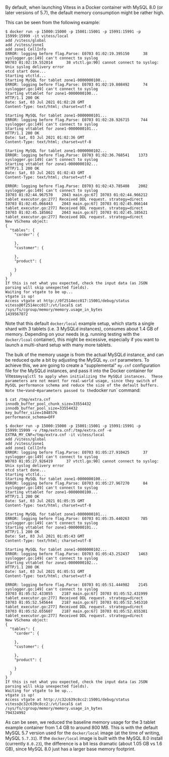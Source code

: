 By default, when launching Vitess in a Docker container with MySQL 8.0
(or later versions of 5.7), the default memory consumption might be
rather high.

This can be seen from the following example:

```
$ docker run -p 15000:15000 -p 15001:15001 -p 15991:15991 -p 15999:15999 -it vitess/local
add /vitess/global
add /vitess/zone1
add zone1 CellInfo
ERROR: logging before flag.Parse: E0703 01:02:19.395150      38 syslogger.go:149] can't connect to syslog
W0703 01:02:19.552014      38 vtctl.go:90] cannot connect to syslog: Unix syslog delivery error
etcd start done...
Starting vtctld...
Starting MySQL for tablet zone1-0000000100...
ERROR: logging before flag.Parse: E0703 01:02:19.808492      74 syslogger.go:149] can't connect to syslog
Starting vttablet for zone1-0000000100...
HTTP/1.1 200 OK
Date: Sat, 03 Jul 2021 01:02:28 GMT
Content-Type: text/html; charset=utf-8

Starting MySQL for tablet zone1-0000000101...
ERROR: logging before flag.Parse: E0703 01:02:28.926715     744 syslogger.go:149] can't connect to syslog
Starting vttablet for zone1-0000000101...
HTTP/1.1 200 OK
Date: Sat, 03 Jul 2021 01:02:36 GMT
Content-Type: text/html; charset=utf-8

Starting MySQL for tablet zone1-0000000102...
ERROR: logging before flag.Parse: E0703 01:02:36.768541    1373 syslogger.go:149] can't connect to syslog
Starting vttablet for zone1-0000000102...
HTTP/1.1 200 OK
Date: Sat, 03 Jul 2021 01:02:43 GMT
Content-Type: text/html; charset=utf-8

ERROR: logging before flag.Parse: E0703 01:02:43.785408    2002 syslogger.go:149] can't connect to syslog
I0703 01:02:44.967570    2043 main.go:67] I0703 01:02:44.966212 tablet_executor.go:277] Received DDL request. strategy=direct
I0703 01:02:45.066443    2043 main.go:67] I0703 01:02:45.066144 tablet_executor.go:277] Received DDL request. strategy=direct
I0703 01:02:45.185862    2043 main.go:67] I0703 01:02:45.185621 tablet_executor.go:277] Received DDL request. strategy=direct
New VSchema object:
{
  "tables": {
    "corder": {

    },
    "customer": {

    },
    "product": {

    }
  }
}
If this is not what you expected, check the input data (as JSON parsing will skip unexpected fields).
Waiting for vtgate to be up...
vtgate is up!
Access vtgate at http://0f2514ecc017:15001/debug/status
vitess@0f2514ecc017:/vt/local$ cat /sys/fs/cgroup/memory/memory.usage_in_bytes
1439567872
```

Note that this default `docker/local` example setup, which starts a single
shard with 3 tablets (i.e. 3 MySQLd instances), consumes about 1.4 GB of
memory. Depending on your needs (e.g. running testing with the `docker/lcoal`
container), this might be excessive, especially if you want to launch
a multi-shard setup with many more tablets.

The bulk of the memory usage is from the actual MySQLd instance, and can be
reduced quite a bit by adjusting the MySQL `my.cnf` parameters. To achieve
this, we are going to create a "supplemental" `my.cnf` configuration file
for the MySQLd instances, and pass it into the Docker container for Vitess`
mysqlctl to apply when initializing the MySQLd instances.  These
parameters are not meant for real-world usage, since they switch
of MySQL performance schema and reduce the size of the default buffers.
Note the `-v` and `-e` parameters passed to the `docker run` command:

```
$ cat /tmp/extra.cnf
innodb_buffer_pool_chunk_size=33554432
innodb_buffer_pool_size=33554432
key_buffer_size=1048576
performance_schema=OFF

$ docker run -p 15000:15000 -p 15001:15001 -p 15991:15991 -p 15999:15999 -v /tmp/extra.cnf:/tmp/extra.cnf -e EXTRA_MY_CNF=/tmp/extra.cnf -it vitess/local
add /vitess/global
add /vitess/zone1
add zone1 CellInfo
ERROR: logging before flag.Parse: E0703 01:05:27.910425      37 syslogger.go:149] can't connect to syslog
W0703 01:05:27.926419      37 vtctl.go:90] cannot connect to syslog: Unix syslog delivery error
etcd start done...
Starting vtctld...
Starting MySQL for tablet zone1-0000000100...
ERROR: logging before flag.Parse: E0703 01:05:27.967270      84 syslogger.go:149] can't connect to syslog
Starting vttablet for zone1-0000000100...
HTTP/1.1 200 OK
Date: Sat, 03 Jul 2021 01:05:35 GMT
Content-Type: text/html; charset=utf-8

Starting MySQL for tablet zone1-0000000101...
ERROR: logging before flag.Parse: E0703 01:05:35.440263     785 syslogger.go:149] can't connect to syslog
Starting vttablet for zone1-0000000101...
HTTP/1.1 200 OK
Date: Sat, 03 Jul 2021 01:05:43 GMT
Content-Type: text/html; charset=utf-8

Starting MySQL for tablet zone1-0000000102...
ERROR: logging before flag.Parse: E0703 01:05:43.252437    1463 syslogger.go:149] can't connect to syslog
Starting vttablet for zone1-0000000102...
HTTP/1.1 200 OK
Date: Sat, 03 Jul 2021 01:05:51 GMT
Content-Type: text/html; charset=utf-8

ERROR: logging before flag.Parse: E0703 01:05:51.444982    2145 syslogger.go:149] can't connect to syslog
I0703 01:05:52.433055    2187 main.go:67] I0703 01:05:52.431999 tablet_executor.go:277] Received DDL request. strategy=direct
I0703 01:05:52.545644    2187 main.go:67] I0703 01:05:52.545310 tablet_executor.go:277] Received DDL request. strategy=direct
I0703 01:05:52.655607    2187 main.go:67] I0703 01:05:52.655381 tablet_executor.go:277] Received DDL request. strategy=direct
New VSchema object:
{
  "tables": {
    "corder": {

    },
    "customer": {

    },
    "product": {

    }
  }
}
If this is not what you expected, check the input data (as JSON parsing will skip unexpected fields).
Waiting for vtgate to be up...
vtgate is up!
Access vtgate at http://c32c639c8cc2:15001/debug/status
vitess@c32c639c8cc2:/vt/local$ cat /sys/fs/cgroup/memory/memory.usage_in_bytes
794324992
```

As can be seen, we reduced the baseline memory usage for the 3 tablet example
container from 1.4 GB to around 800 MB.  This is with the default MySQL 5.7
version used for the `docker/local` image (at the time of writing, MySQL
`5.7.31`).  If the `docker/local` image is built with the MySQL 8.0 install
(currently `8.0.23`), the difference is a bit less dramatic (about
1.05 GB vs 1.6 GB), since MySQL 8.0 just has a larger base memory footprint.

